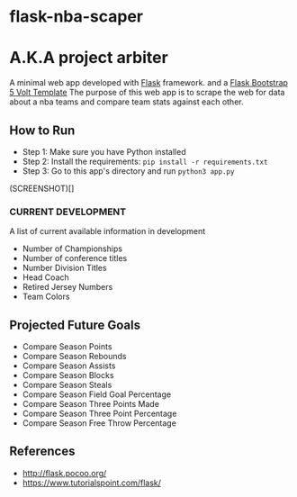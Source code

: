 # flask-nba-scaper
# A.K.A project arbiter

A minimal web app developed with [Flask](http://flask.pocoo.org/) framework.
and a [Flask Bootstrap 5 Volt Template](https://appseed.us/admin-dashboards/flask-dashboard-volt)
The purpose of this web app is to scrape the web for data about a nba teams and compare team stats against each other.


## How to Run
- Step 1: Make sure you have Python installed
- Step 2: Install the requirements: `pip install -r requirements.txt`
- Step 3: Go to this app's directory and run `python3 app.py`

(SCREENSHOT)[]

### CURRENT DEVELOPMENT
A list of current available information in development
- Number of Championships
- Number of conference titles
- Number Division Titles
- Head Coach
- Retired Jersey Numbers
- Team Colors

## Projected Future Goals
- Compare Season Points
- Compare Season Rebounds
- Compare Season Assists
- Compare Season Blocks
- Compare Season Steals
- Compare Season Field Goal Percentage
- Compare Season Three Points Made
- Compare Season Three Point Percentage
- Compare Season Free Throw Percentage


## References
- http://flask.pocoo.org/
- https://www.tutorialspoint.com/flask/
